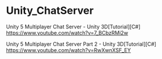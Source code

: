 # Unity_ChatServer

Unity 5 Multiplayer Chat Server - Unity 3D[Tutorial][C#]
https://www.youtube.com/watch?v=7_BCbzRMi2w


Unity 5 Multiplayer Chat Server Part 2 - Unity 3D[Tutorial][C#]
https://www.youtube.com/watch?v=RwXwnXSF_EY
